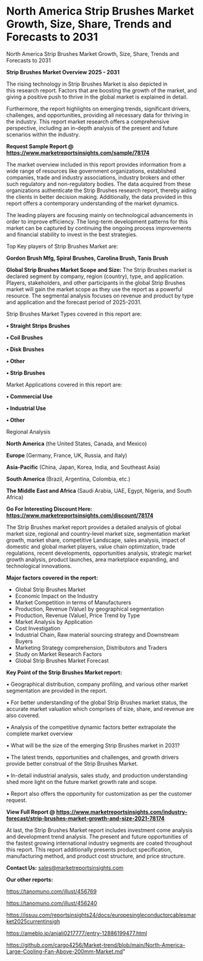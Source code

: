 # North America Strip Brushes Market Growth, Size, Share, Trends and Forecasts to 2031
 North America Strip Brushes Market Growth, Size, Share, Trends and Forecasts to 2031

<Strong> Strip Brushes Market Overview 2025 - 2031</strong>

The rising technology in Strip Brushes Market is also depicted in this research report. Factors that are boosting the growth of the market, and giving a positive push to thrive in the global market is explained in detail.

Furthermore, the report highlights on emerging trends, significant drivers, challenges, and opportunities, providing all necessary data for thriving in the industry. This report market research offers a comprehensive perspective, including an in-depth analysis of the present and future scenarios within the industry.

<strong>Request Sample Report @ <a href=https://www.marketreportsinsights.com/sample/78174>https://www.marketreportsinsights.com/sample/78174</a></strong>

The market overview included in this report provides information from a wide range of resources like government organizations, established companies, trade and industry associations, industry brokers and other such regulatory and non-regulatory bodies. The data acquired from these organizations authenticate the Strip Brushes research report, thereby aiding the clients in better decision making. Additionally, the data provided in this report offers a contemporary understanding of the market dynamics.

The leading players are focusing mainly on technological advancements in order to improve efficiency. The long-term development patterns for this market can be captured by continuing the ongoing process improvements and financial stability to invest in the best strategies.

Top Key players of Strip Brushes Market are:

<strong>Gordon Brush Mfg, Spiral Brushes, Carolina Brush, Tanis Brush</strong>

<strong><b>Global Strip Brushes Market Scope and Size:</b></strong>
The Strip Brushes market is declared segment by company, region (country), type, and application. Players, stakeholders, and other participants in the global Strip Brushes market will gain the market scope as they use the report as a powerful resource. The segmental analysis focuses on revenue and product by type and application and the forecast period of 2025-2031.

Strip Brushes Market Types covered in this report are:

<strong>• Straight Strips Brushes

• Coil Brushes

• Disk Brushes

• Other

• Strip Brushes</strong>

Market Applications covered in this report are:

<strong>• Commercial Use

• Industrial Use

• Other</strong> 

Regional Analysis

<strong>North America</strong> (the United States, Canada, and Mexico)

<strong>Europe</strong> (Germany, France, UK, Russia, and Italy)

<strong>Asia-Pacific</strong> (China, Japan, Korea, India, and Southeast Asia)

<strong>South America</strong> (Brazil, Argentina, Colombia, etc.)

<strong>The Middle East and Africa</strong> (Saudi Arabia, UAE, Egypt, Nigeria, and South Africa)

<strong>Go For Interesting Discount Here: <a href=https://www.marketreportsinsights.com/discount/78174>https://www.marketreportsinsights.com/discount/78174</a></strong>

The Strip Brushes market report provides a detailed analysis of global market size, regional and country-level market size, segmentation market growth, market share, competitive Landscape, sales analysis, impact of domestic and global market players, value chain optimization, trade regulations, recent developments, opportunities analysis, strategic market growth analysis, product launches, area marketplace expanding, and technological innovations.

<strong><b>Major factors covered in the report:</b></strong>
<ul>
  <li>Global Strip Brushes Market </li>
  <li>Economic Impact on the Industry</li>
  <li>Market Competition in terms of Manufacturers</li>
  <li>Production, Revenue (Value) by geographical segmentation</li>
  <li>Production, Revenue (Value), Price Trend by Type</li>
  <li>Market Analysis by Application</li>
  <li>Cost Investigation</li>
  <li>Industrial Chain, Raw material sourcing strategy and Downstream Buyers</li>
  <li>Marketing Strategy comprehension, Distributors and Traders</li>
  <li>Study on Market Research Factors</li>
  <li>Global Strip Brushes Market Forecast</li>
</ul>

<strong><b>Key Point of the Strip Brushes Market report:</b></strong>

• Geographical distribution, company profiling, and various other market segmentation are provided in the report.

• For better understanding of the global Strip Brushes market status, the accurate market valuation which comprises of size, share, and revenue are also covered.

• Analysis of the competitive dynamic factors better extrapolate the complete market overview

• What will be the size of the emerging Strip Brushes market in 2031?

• The latest trends, opportunities and challenges, and growth drivers provide better construal of the Strip Brushes Market.

• In-detail industrial analysis, sales study, and production understanding shed more light on the future market growth rate and scope.

• Report also offers the opportunity for customization as per the customer request.

<strong><b>View Full Report @ <a href=https://www.marketreportsinsights.com/industry-forecast/strip-brushes-market-growth-and-size-2021-78174>https://www.marketreportsinsights.com/industry-forecast/strip-brushes-market-growth-and-size-2021-78174</a></b></strong>


At last, the Strip Brushes Market report includes investment come analysis and development trend analysis. The present and future opportunities of the fastest growing international industry segments are coated throughout this report. This report additionally presents product specification, manufacturing method, and product cost structure, and price structure.

<strong>Contact Us:</strong>
sales@marketreportsinsights.com

<strong>Our other reports:</strong>

<a href=https://tanomuno.com/illust/456769>https://tanomuno.com/illust/456769</a>

<a href=https://tanomuno.com/illust/456240>https://tanomuno.com/illust/456240</a>

<a href=https://issuu.com/reportsinsights24/docs/europesingleconductorcablesmarket2025currentinsigh>https://issuu.com/reportsinsights24/docs/europesingleconductorcablesmarket2025currentinsigh</a>

<a href=https://ameblo.jp/anjali0217777/entry-12886199477.html>https://ameblo.jp/anjali0217777/entry-12886199477.html</a>

<a href=https://github.com/cargo4256/Market-trend/blob/main/North-America-Large-Cooling-Fan-Above-200mm-Market.md>https://github.com/cargo4256/Market-trend/blob/main/North-America-Large-Cooling-Fan-Above-200mm-Market.md</a>"
